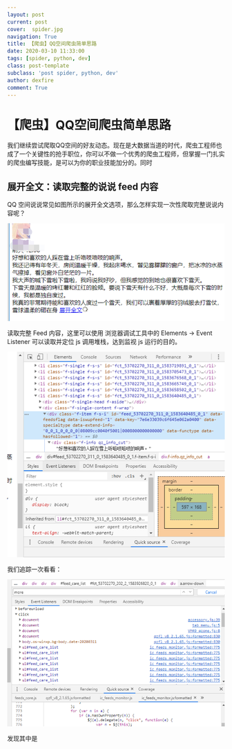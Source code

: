 ```yaml
---
layout: post
current: post
cover:  spider.jpg
navigation: True
title: 【爬虫】QQ空间爬虫简单思路
date: 2020-03-10 11:33:00
tags: [spider, python, dev]
class: post-template
subclass: 'post spider, python, dev'
author: dexfire
comment: True
---
```


# 【爬虫】QQ空间爬虫简单思路

我们继续尝试爬取QQ空间的好友动态。现在是大数据当道的时代，爬虫工程师也成了一个关键性的抢手职位，你可以不做一个优秀的爬虫工程师，但掌握一门扎实的爬虫编写技能，是可以为你的职业技能加分的。同时

## 展开全文：读取完整的说说 feed 内容

QQ 空间说说常见如图所示的展开全文选项，那么怎样实现一次性爬取完整说说内容呢？

![p0](/assets/images/QQ截图20200311232102.png)

读取完整 Feed 内容，这里可以使用 浏览器调试工具中的 Elements -> Event Listener
可以读取并定位 js 调用堆栈，达到监视 js 运行的目的。

![p1](/assets/images/QQ截图20200311231857.png)

我们追踪一次看看：

![p3](/assets/images/QQ截图20200311232244.png)

发现其中是